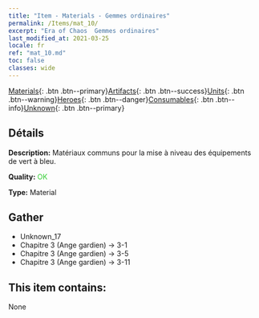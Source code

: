 ```yaml
---
title: "Item - Materials - Gemmes ordinaires"
permalink: /Items/mat_10/
excerpt: "Era of Chaos  Gemmes ordinaires"
last_modified_at: 2021-03-25
locale: fr
ref: "mat_10.md"
toc: false
classes: wide
---
```

 [Materials](/fr/Items/){: .btn .btn--primary}[Artifacts](/fr/Items/Artifacts/){: .btn .btn--success}[Units](/fr/Items/Units/){: .btn .btn--warning}[Heroes](/fr/Items/Heroes/){: .btn .btn--danger}[Consumables](/fr/Items/Consumables/){: .btn .btn--info}[Unknown](/fr/Items/Unknown/){: .btn .btn--primary}

## Détails
 **Description:** Matériaux communs pour la mise à niveau des équipements de vert à bleu.

 **Quality:** <span style="color: #32CD32">OK</span>

 **Type:** Material

## Gather

*    Unknown_17 
*    Chapitre 3 (Ange gardien) -> 3-1 
*    Chapitre 3 (Ange gardien) -> 3-5 
*    Chapitre 3 (Ange gardien) -> 3-11 

## This item contains:

  None

